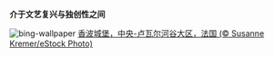 
**介于文艺复兴与独创性之间**

![bing-wallpaper](https://www.bing.com/th?id=OHR.ChambordCastle_ZH-CN0930093515_1920x1080.jpg)
[香波城堡，中央-卢瓦尔河谷大区，法国 (© Susanne Kremer/eStock Photo)](https://www.bing.com/search?q=%E9%A6%99%E6%B3%A2%E5%9F%8E%E5%A0%A1&amp;form=hpcapt&amp;mkt=zh-cn)
  